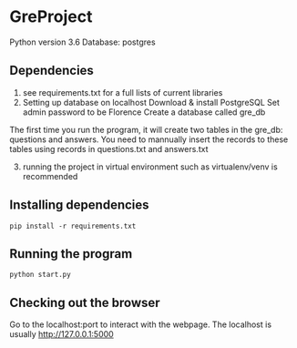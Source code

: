 # GreProject

Python version 3.6
Database: postgres
## Dependencies
1. see requirements.txt for a full lists of current libraries
2. Setting up database on localhost
Download & install PostgreSQL
Set admin password to be Florence
Create a database called gre_db

The first time you run the program, it will create two tables in the gre_db: questions and answers. You need to mannually insert the records to these tables using records in questions.txt and answers.txt

3. running the project in virtual environment such as virtualenv/venv is recommended
## Installing dependencies
```
pip install -r requirements.txt
```
## Running the program
```
python start.py
```
## Checking out the browser
Go to the localhost:port to interact with the webpage. The localhost is usually http://127.0.0.1:5000
